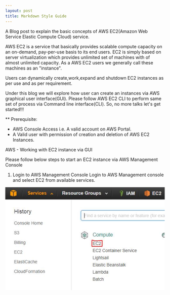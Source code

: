 ```yaml
---
layout: post
title: Markdown Style Guide
---
```

A Blog post to explain the basic concepts of AWS EC2(Amazon Web Service Elastic Compute Cloud) service. 

AWS EC2 is a service that basically provides scalable compute capacity on an on-demand, pay-per-use basis to its end users. EC2 is simply based on server virtualization which provides unlimited set of machines with of almost unlimited capacity. As a AWS EC2 users we generally call these machines as an "instance".


Users can dynamically create,work,expand and shutdown EC2 instances as per use and as per requirement.

Under this blog we will explore how user can create an instances via AWS graphical user interface(GUI). Please follow AWS EC2 CLI to perform same set of process via Command line interface(CLI). So, no more talks let's get started!!!

** Prerequisite:

- AWS Console Access i.e. A valid account on AWS Portal.
- A Valid user with permission of creation and deletion of AWS EC2 Instances.

AWS - Working with EC2 instance via GUI

Please follow below steps to start an EC2 instance via AWS Management Console

1.  Login to AWS Management Console 
Login to AWS Management console and select EC2 from available services. 

![EC2](https://raw.githubusercontent.com/teckdevops/main/master/images/1SelectEC2.JPG)

